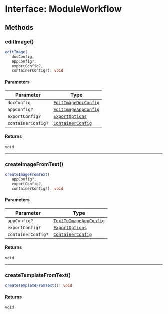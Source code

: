 # Interface: ModuleWorkflow

## Methods

### editImage()

```ts
editImage(
   docConfig, 
   appConfig?, 
   exportConfig?, 
   containerConfig?): void
```

#### Parameters

| Parameter          | Type                                                                                                               |
| ------------------ | ------------------------------------------------------------------------------------------------------------------ |
| `docConfig`        | [`EditImageDocConfig`](../../../../../../shared/src/types/module/DocConfig.types/interfaces/edit-image-doc-config.md) |
| `appConfig?`       | [`EditImageAppConfig`](../../../../../../shared/src/types/module/AppConfig.types/interfaces/EditImageapp-config.md) |
| `exportConfig?`    | [`ExportOptions`](../../../../../../shared/src/types/ExportConfig.types/type-aliases/export-options.md)             |
| `containerConfig?` | [`ContainerConfig`](../../../../../../shared/src/types/ContainerConfig.types/type-aliases/container-config.md)      |

#### Returns

`void`

<hr />

### createImageFromText()

```ts
createImageFromText(
   appConfig?, 
   exportConfig?, 
   containerConfig?): void
```

#### Parameters

| Parameter          | Type                                                                                                                   |
| ------------------ | ---------------------------------------------------------------------------------------------------------------------- |
| `appConfig?`       | [`TextToImageAppConfig`](../../../../../../shared/src/types/module/AppConfig.types/interfaces/TextToImageapp-config.md) |
| `exportConfig?`    | [`ExportOptions`](../../../../../../shared/src/types/ExportConfig.types/type-aliases/export-options.md)                 |
| `containerConfig?` | [`ContainerConfig`](../../../../../../shared/src/types/ContainerConfig.types/type-aliases/container-config.md)          |

#### Returns

`void`

<hr />

### createTemplateFromText()

```ts
createTemplateFromText(): void
```

#### Returns

`void`
